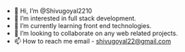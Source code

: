 - 👋 Hi, I’m @Shivugoyal2210
- 👀 I’m interested in full stack development.
- 🌱 I’m currently learning front end technologies.
- 💞️ I’m looking to collaborate on any web related projects.
- 📫 How to reach me email - shivugoyal22@gmail.com

<!---
Shivugoyal2210/Shivugoyal2210 is a ✨ special ✨ repository because its `README.md` (this file) appears on your GitHub profile.
You can click the Preview link to take a look at your changes.
--->

